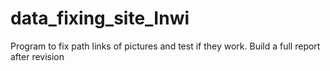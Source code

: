 # data_fixing_site_Inwi
Program to fix path links of pictures and test if they work. Build a full report after revision
